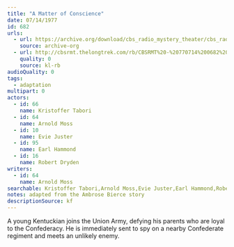 ```yaml
---
title: "A Matter of Conscience"
date: 07/14/1977
id: 682
urls: 
  - url: https://archive.org/download/cbs_radio_mystery_theater/cbs_radio_mystery_theater-0651-0700.zip/cbs_radio_mystery_theater-0651-0700%2Fcbsrmt_0682_a_matter_of_conscience.mp3
    source: archive-org
  - url: http://cbsrmt.thelongtrek.com/rb/CBSRMT%20-%20770714%200682%20A%20Matter%20Of%20Conscience_WLNH-FM_rb.mp3
    quality: 0
    source: kl-rb
audioQuality: 0
tags: 
  - adaptation
multipart: 0
actors:  
  - id: 66
    name: Kristoffer Tabori  
  - id: 64
    name: Arnold Moss  
  - id: 10
    name: Evie Juster  
  - id: 95
    name: Earl Hammond  
  - id: 16
    name: Robert Dryden
writers:  
  - id: 64
    name: Arnold Moss
searchable: Kristoffer Tabori,Arnold Moss,Evie Juster,Earl Hammond,Robert Dryden Arnold Moss
notes: adapted from the Ambrose Bierce story
descriptionSource: kf
---
```

A young Kentuckian joins the Union Army, defying his parents who are loyal to the Confederacy. He is immediately sent to spy on a nearby Confederate regiment and meets an unlikely enemy.
